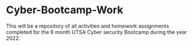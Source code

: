 # Cyber-Bootcamp-Work
This will be a repository of all activities and homework assignments completed for the 6 month UTSA Cyber security Bootcamp during the year 2022.
